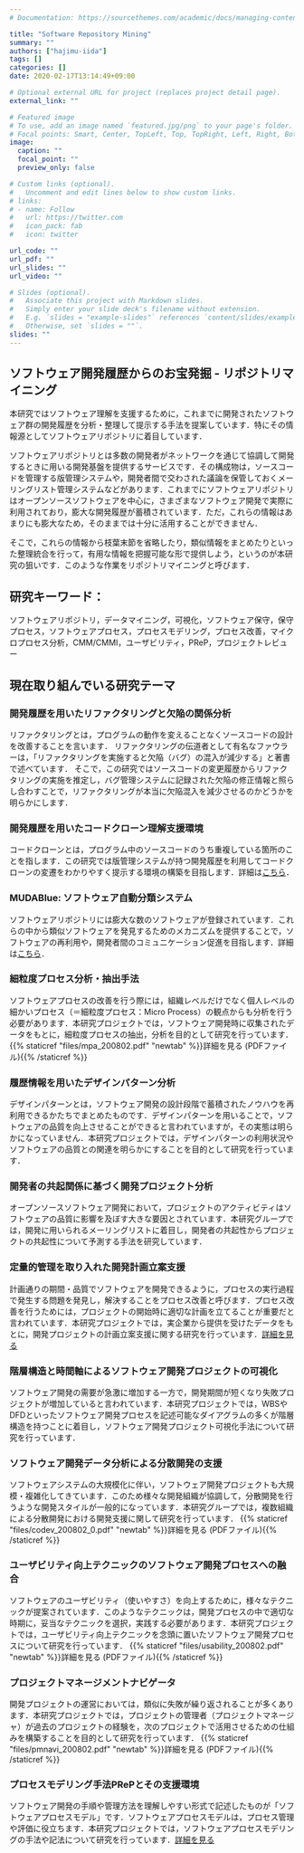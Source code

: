 ```yaml
---
# Documentation: https://sourcethemes.com/academic/docs/managing-content/

title: "Software Repository Mining"
summary: ""
authors: ["hajimu-iida"]
tags: []
categories: []
date: 2020-02-17T13:14:49+09:00

# Optional external URL for project (replaces project detail page).
external_link: ""

# Featured image
# To use, add an image named `featured.jpg/png` to your page's folder.
# Focal points: Smart, Center, TopLeft, Top, TopRight, Left, Right, BottomLeft, Bottom, BottomRight.
image:
  caption: ""
  focal_point: ""
  preview_only: false

# Custom links (optional).
#   Uncomment and edit lines below to show custom links.
# links:
# - name: Follow
#   url: https://twitter.com
#   icon_pack: fab
#   icon: twitter

url_code: ""
url_pdf: ""
url_slides: ""
url_video: ""

# Slides (optional).
#   Associate this project with Markdown slides.
#   Simply enter your slide deck's filename without extension.
#   E.g. `slides = "example-slides"` references `content/slides/example-slides.md`.
#   Otherwise, set `slides = ""`.
slides: ""
---
```


## ソフトウェア開発履歴からのお宝発掘 - リポジトリマイニング
本研究ではソフトウェア理解を支援するために，これまでに開発されたソフトウェア群の開発履歴を分析・整理して提示する手法を提案しています．特にその情報源としてソフトウェアリポジトリに着目しています．

ソフトウェアリポジトリとは多数の開発者がネットワークを通じて協調して開発するときに用いる開発基盤を提供するサービスです．その構成物は，ソースコードを管理する版管理システムや，開発者間で交わされた議論を保管しておくメーリングリスト管理システムなどがあります．これまでにソフトウェアリポジトリはオープンソースソフトウェアを中心に，さまざまなソフトウェア開発で実際に利用されており，膨大な開発履歴が蓄積されています．ただ，これらの情報はあまりにも膨大なため，そのままでは十分に活用することができません．

そこで，これらの情報から枝葉末節を省略したり，類似情報をまとめたりといった整理統合を行って，有用な情報を把握可能な形で提供しよう，というのが本研究の狙いです．このような作業をリポジトリマイニングと呼びます．

## 研究キーワード：
ソフトウェアリポジトリ，データマイニング，可視化，ソフトウェア保守，保守プロセス，ソフトウェアプロセス，プロセスモデリング，プロセス改善，マイクロプロセス分析，CMM/CMMI，ユーザビリティ，PReP，プロジェクトレビュー

## 現在取り組んでいる研究テーマ

### 開発履歴を用いたリファクタリングと欠陥の関係分析
リファクタリングとは，プログラムの動作を変えることなくソースコードの設計を改善することを言います． リファクタリングの伝道者として有名なファウラーは，「リファクタリングを実施すると欠陥（バグ）の混入が減少する」と著書で述べています． そこで，この研究ではソースコードの変更履歴からリファクタリングの実施を推定し，バグ管理システムに記録された欠陥の修正情報と照らし合わすことで，リファクタリングが本当に欠陥混入を減少させるのかどうかを明らかにします．

### 開発履歴を用いたコードクローン理解支援環境
コードクローンとは，プログラム中のソースコードのうち重複している箇所のことを指します．この研究では版管理システムが持つ開発履歴を利用してコードクローンの変遷をわかりやすく提示する環境の構築を目指します．詳細は[こちら](/project/code-clone-history)．

### MUDABlue: ソフトウェア自動分類システム
ソフトウェアリポジトリには膨大な数のソフトウェアが登録されています．これらの中から類似ソフトウェアを発見するためのメカニズムを提供することで，ソフトウェアの再利用や，開発者間のコミュニケーション促進を目指します．詳細は[こちら](/project/muda-blue)．

### 細粒度プロセス分析・抽出手法
ソフトウェアプロセスの改善を行う際には，組織レベルだけでなく個人レベルの細かいプロセス（＝細粒度プロセス：Micro Process）の観点からも分析を行う必要があります．本研究プロジェクトでは，ソフトウェア開発時に収集されたデータをもとに，細粒度プロセスの抽出，分析を目的として研究を行っています． {{% staticref "files/mpa_200802.pdf" "newtab" %}}詳細を見る (PDFファイル){{% /staticref %}}

### 履歴情報を用いたデザインパターン分析
デザインパターンとは，ソフトウェア開発の設計段階で蓄積されたノウハウを再利用できるかたちでまとめたものです．デザインパターンを用いることで，ソフトウェアの品質を向上させることができると言われていますが，その実態は明らかになっていません．本研究プロジェクトでは，デザインパターンの利用状況やソフトウェアの品質との関連を明らかにすることを目的として研究を行っています．

### 開発者の共起関係に基づく開発プロジェクト分析
オープンソースソフトウェア開発において，プロジェクトのアクティビティはソフトウェアの品質に影響を及ぼす大きな要因とされています．本研究グループでは，開発に用いられるメーリングリストに着目し，開発者の共起性からプロジェクトの共起性について予測する手法を研究しています．

### 定量的管理を取り入れた開発計画立案支援
計画通りの期間・品質でソフトウェアを開発できるように，プロセスの実行過程で発生する問題を発見し，解決することをプロセス改善と呼びます．プロセス改善を行うためには，プロジェクトの開始時に適切な計画を立てることが重要だと言われています．本研究プロジェクトでは，実企業から提供を受けたデータをもとに，開発プロジェクトの計画立案支援に関する研究を行っています．[詳細を見る](/project/aquamarine)

### 階層構造と時間軸によるソフトウェア開発プロジェクトの可視化
ソフトウェア開発の需要が急激に増加する一方で，開発期間が短くなり失敗プロジェクトが増加していると言われています．本研究プロジェクトでは，WBSやDFDといったソフトウェア開発プロセスを記述可能なダイアグラムの多くが階層構造を持つことに着目し，ソフトウェア開発プロジェクト可視化手法について研究を行っています．

### ソフトウェア開発データ分析による分散開発の支援
ソフトウェアシステムの大規模化に伴い，ソフトウェア開発プロジェクトも大規模・複雑化してきています．このため様々な開発組織が協調して，分散開発を行うような開発スタイルが一般的になっています．本研究グループでは，複数組織による分散開発における開発支援に関して研究を行っています． {{% staticref "files/codev_200802_0.pdf" "newtab" %}}詳細を見る (PDFファイル){{% /staticref %}}

### ユーザビリティ向上テクニックのソフトウェア開発プロセスへの融合
ソフトウェアのユーザビリティ（使いやすさ）を向上するために，様々なテクニックが提案されています．このようなテクニックは，開発プロセスの中で適切な時期に，妥当なテクニックを選択，実践する必要があります．本研究プロジェクトでは，ユーザビリティ向上テクニックを念頭に置いたソフトウェア開発プロセスについて研究を行っています． {{% staticref "files/usability_200802.pdf" "newtab" %}}詳細を見る (PDFファイル){{% /staticref %}}

### プロジェクトマネージメントナビゲータ
開発プロジェクトの運営においては，類似に失敗が繰り返されることが多くあります．本研究プロジェクトでは，プロジェクトの管理者（プロジェクトマネージャ）が過去のプロジェクトの経験を，次のプロジェクトで活用させるための仕組みを構築することを目的として研究を行っています． {{% staticref "files/pmnavi_200802.pdf" "newtab" %}}詳細を見る (PDFファイル){{% /staticref %}}

### プロセスモデリング手法PRePとその支援環境
ソフトウェア開発の手順や管理方法を理解しやすい形式で記述したものが「ソフトウェアプロセスモデル」です．ソフトウェアプロセスモデルは，プロセス管理や評価に役立ちます．本研究プロジェクトでは，ソフトウェアプロセスモデリングの手法や記法について研究を行っています．[詳細を見る](/project/prep)
